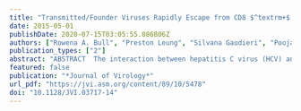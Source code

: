 ```yaml
---
title: "Transmitted/Founder Viruses Rapidly Escape from CD8 $^textrm+$ T Cell Responses in Acute Hepatitis C Virus Infection"
date: 2015-05-01
publishDate: 2020-07-15T03:05:55.086806Z
authors: ["Rowena A. Bull", "Preston Leung", "Silvana Gaudieri", "Pooja Deshpande", "Barbara Cameron", "Melanie Walker", "Abha Chopra", "Andrew R. Lloyd", "Fabio Luciani"]
publication_types: ["2"]
abstract: "ABSTRACT  The interaction between hepatitis C virus (HCV) and cellular immune responses during very early infection is critical for disease outcome. To date, the impact of antigen-specific cellular immune responses on the evolution of the viral population establishing infection and on potential escape has not been studied. Understanding these early host-virus dynamics is important for the development of a preventative vaccine. Three subjects who were followed longitudinally from the detection of viremia preseroconversion until disease outcome were analyzed. The evolution of transmitted/founder (T/F) viruses was undertaken using deep sequencing. CD8 + T cell responses were measured via enzyme-linked immunosorbent spot (ELISpot) assay using HLA class I-restricted T/F epitopes. T/F viruses were rapidly extinguished in all subjects associated with either viral clearance ( n = 1) or replacement with viral variants leading to establishment of chronic infection ( n = 2). CD8 + T cell responses against 11 T/F epitopes were detectable by 33 to 44 days postinfection, and 5 of these epitopes had not previously been reported. These responses declined rapidly in those who became chronically infected and were maintained in the subject who cleared infection. Higher-magnitude CD8 + T cell responses were associated with rapid development of immune escape variants at a rate of up to 0.1 per day. Rapid escape from CD8 + T cell responses has been quantified for the first time in the early phase of primary HCV infection. These rapid escape dynamics were associated with higher-magnitude CD8 + T cell responses. These findings raise questions regarding optimal selection of immunogens for HCV vaccine development and suggest that detailed analysis of individual epitopes may be required.   IMPORTANCE A major limitation in our detailed understanding of the role of immune response in HCV clearance has been the lack of data on very early primary infection when the transmitted viral variants successfully establish the acute infection. This study was made possible through the availability of specimens from a unique cohort of asymptomatic primary infection cases in whom the first available viremic samples were collected approximately 3 weeks postinfection and at regular intervals thereafter. The study included detailed examination of both the evolution of the viral population and the host cellular immune responses against the T/F viruses. The findings here provide the first evidence of host cellular responses targeting T/F variants and imposing a strong selective force toward viral escape. The results of this study provide useful insight on how virus escapes the host response and consequently on future analysis of vaccine-induced immunity."
featured: false
publication: "*Journal of Virology*"
url_pdf: "https://jvi.asm.org/content/89/10/5478"
doi: "10.1128/JVI.03717-14"
---
```


